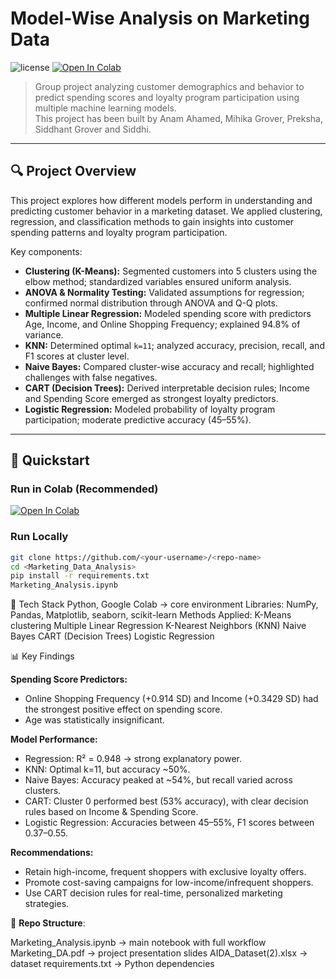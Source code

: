 # Model-Wise Analysis on Marketing Data

![license](https://img.shields.io/badge/license-Apache--2.0-blue)
[![Open In Colab](https://colab.research.google.com/assets/colab-badge.svg)](https://colab.research.google.com/drive/1z7EGRORU73TyEfgNBkVswOSrBArDEzy-?usp=sharing)

> Group project analyzing customer demographics and behavior to predict spending scores and loyalty program participation using multiple machine learning models.  
>This project has been built by Anam Ahamed, Mihika Grover, Preksha, Siddhant Grover and Siddhi.
---

## 🔍 Project Overview
This project explores how different models perform in understanding and predicting customer behavior in a marketing dataset. We applied clustering, regression, and classification methods to gain insights into customer spending patterns and loyalty program participation.

Key components:
- **Clustering (K-Means):** Segmented customers into 5 clusters using the elbow method; standardized variables ensured uniform analysis.  
- **ANOVA & Normality Testing:** Validated assumptions for regression; confirmed normal distribution through ANOVA and Q-Q plots.  
- **Multiple Linear Regression:** Modeled spending score with predictors Age, Income, and Online Shopping Frequency; explained 94.8% of variance.  
- **KNN:** Determined optimal `k=11`; analyzed accuracy, precision, recall, and F1 scores at cluster level.  
- **Naive Bayes:** Compared cluster-wise accuracy and recall; highlighted challenges with false negatives.  
- **CART (Decision Trees):** Derived interpretable decision rules; Income and Spending Score emerged as strongest loyalty predictors.  
- **Logistic Regression:** Modeled probability of loyalty program participation; moderate predictive accuracy (45–55%).  

---

## 🚀 Quickstart

### Run in Colab (Recommended)
[![Open In Colab](https://colab.research.google.com/assets/colab-badge.svg)](https://colab.research.google.com/drive/1z7EGRORU73TyEfgNBkVswOSrBArDEzy-?usp=sharing)

### Run Locally
```bash
git clone https://github.com/<your-username>/<repo-name>
cd <Marketing_Data_Analysis>
pip install -r requirements.txt
Marketing_Analysis.ipynb
```
🧰 Tech Stack
Python, Google Colab → core environment
Libraries: NumPy, Pandas, Matplotlib, seaborn, scikit-learn
Methods Applied:
K-Means clustering
Multiple Linear Regression
K-Nearest Neighbors (KNN)
Naive Bayes
CART (Decision Trees)
Logistic Regression

📊 Key Findings

**Spending Score Predictors:**
* Online Shopping Frequency (+0.914 SD) and Income (+0.3429 SD) had the strongest positive effect on spending score.
* Age was statistically insignificant.

**Model Performance:**
* Regression: R² = 0.948 → strong explanatory power.
* KNN: Optimal k=11, but accuracy ~50%.
* Naive Bayes: Accuracy peaked at ~54%, but recall varied across clusters.
* CART: Cluster 0 performed best (53% accuracy), with clear decision rules based on Income & Spending Score.
* Logistic Regression: Accuracies between 45–55%, F1 scores between 0.37–0.55.

**Recommendations:**

* Retain high-income, frequent shoppers with exclusive loyalty offers.
* Promote cost-saving campaigns for low-income/infrequent shoppers.
* Use CART decision rules for real-time, personalized marketing strategies.

📂 **Repo Structure**:

Marketing_Analysis.ipynb → main notebook with full workflow
Marketing_DA.pdf → project presentation slides
AIDA_Dataset(2).xlsx → dataset
requirements.txt → Python dependencies
